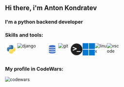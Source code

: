 ## Hi there, i'm Anton Kondratev
### I'm a python backend developer
### Skills and tools:
<img align="left" alt="python" width="40" src="https://raw.githubusercontent.com/github/explore/80688e429a7d4ef2fca1e82350fe8e3517d3494d/topics/python/python.png"/>

<img align="left" alt="django" width="95" src="https://www.djangoproject.com/m/img/logos/django-logo-negative.png"/>

<img align="left" alt="sql" width="40" src="https://raw.githubusercontent.com/github/explore/80688e429a7d4ef2fca1e82350fe8e3517d3494d/topics/sql/sql.png"/>

<img align="left" alt="git" width="40" src="https://git-scm.com/images/logos/downloads/Git-Icon-1788C.png"/>

<img align="left" alt="terminal" width="40" src="https://raw.githubusercontent.com/github/explore/d92924b1d925bb134e308bd29c9de6c302ed3beb/topics/terminal/terminal.png"/>

<img align="left" alt="windows" width="40" src="https://raw.githubusercontent.com/github/explore/379d49236d826364be968345e0a085d044108cff/topics/windows/windows.png"/>

<img align="left" alt="linux" width="40" src="https://cdn-icons-png.flaticon.com/512/6124/6124995.png"/>

<img align="left" alt="vscode" width="40" src="https://upload.wikimedia.org/wikipedia/commons/thumb/9/9a/Visual_Studio_Code_1.35_icon.svg/80px-Visual_Studio_Code_1.35_icon.svg.png"/>

<br/>
<br/>
<br/>

### My profile in CodeWars:
[<img align="left" alt="codewars" width="350" src="https://www.codewars.com/users/TonyKondr/badges/large"/>][codewars]

<br/>
<br/>

[codewars]: https://www.codewars.com/users/TonyKondr
